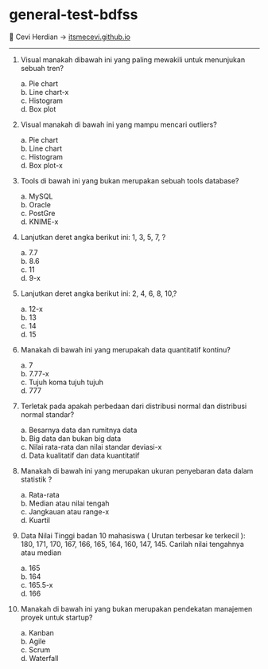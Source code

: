 # general-test-bdfss

<span>&#129311;</span> Cevi Herdian -> [itsmecevi.github.io](https://itsmecevi.github.io/) 

_____

1. Visual manakah dibawah ini yang paling mewakili untuk menunjukan sebuah tren?

    a. Pie chart
    <Br>
    b. Line chart-x
      <Br>
    c. Histogram
        <Br>
    d. Box plot


2. Visual manakah di bawah ini yang mampu mencari outliers?

    a. Pie chart
    <Br>
    b. Line chart
      <Br>
    c. Histogram
        <Br>
    d. Box plot-x

3. Tools di bawah ini yang bukan merupakan sebuah tools database?

    a. MySQL
    <Br>
    b. Oracle
      <Br>
    c. PostGre
        <Br>
    d. KNIME-x


4. Lanjutkan deret angka berikut ini: 1, 3, 5, 7, ?

    a. 7.7
    <Br>
    b. 8.6
      <Br>
    c. 11
        <Br>
    d. 9-x



5. Lanjutkan deret angka berikut ini:   2, 4, 6, 8, 10,?

    a. 12-x
    <Br>
    b. 13
      <Br>
    c. 14
        <Br>
    d. 15



6. Manakah di bawah ini yang merupakah data quantitatif kontinu?

    a. 7
    <Br>
    b. 7.77-x
      <Br>
    c. Tujuh koma tujuh tujuh
        <Br>
    d. 777

7. Terletak pada apakah perbedaan dari distribusi normal dan distribusi normal standar?

    a. Besarnya data dan rumitnya data
    <Br>
    b. Big data dan bukan big data
      <Br>
    c. Nilai rata-rata dan nilai standar deviasi-x
        <Br>
    d. Data kualitatif dan data kuantitatif

8. Manakah di bawah ini yang merupakan ukuran penyebaran data dalam statistik ?

    a. Rata-rata
     <Br>
    b. Median atau nilai tengah
       <Br>
    c. Jangkauan atau range-x
          <Br>
    d. Kuartil
        
        
9. Data Nilai Tinggi badan 10 mahasiswa ( Urutan terbesar ke terkecil ): 180, 171, 170, 167, 166, 165, 164, 160, 147, 145. Carilah nilai tengahnya atau median

    a. 165
    <Br>
    b. 164
      <Br>
    c. 165.5-x
        <Br>
    d. 166


10. Manakah di bawah ini yang bukan merupakan pendekatan manajemen proyek untuk startup?

    a. Kanban
            <Br>
    b. Agile
                <Br>
    c. Scrum
                    <Br>
    d. Waterfall            





